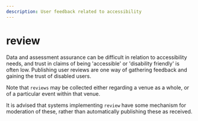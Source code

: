 ```yaml
---
description: User feedback related to accessibility
---
```


# review

Data and assessment assurance can be difficult in relation to accessibility needs, and trust in claims of being 'accessible' or 'disability friendly' is often low. Publishing user reviews are one way of gathering feedback and gaining the trust of disabled users.

Note that `reviews` may be collected either regarding a venue as a whole, or of a particular event within that venue. 

It is advised that systems implementing `review` have some mechanism for moderation of these, rather than automatically publishing these as received. 

